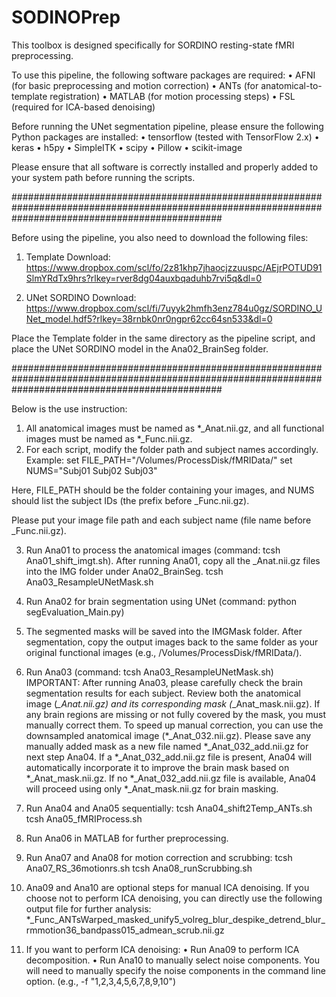 # SODINOPrep

This toolbox is designed specifically for SORDINO resting-state fMRI preprocessing.

To use this pipeline, the following software packages are required:
	•	AFNI (for basic preprocessing and motion correction)
	•	ANTs (for anatomical-to-template registration)
	•	MATLAB (for motion processing steps)
	•	FSL (required for ICA-based denoising)

Before running the UNet segmentation pipeline, please ensure the following Python packages are installed:
	•	tensorflow (tested with TensorFlow 2.x)
	•	keras
	•	h5py
	•	SimpleITK
	•	scipy
	•	Pillow
	•	scikit-image

Please ensure that all software is correctly installed and properly added to your system path before running the scripts.




######################################################################################################################################################

Before using the pipeline, you also need to download the following files:

1. Template Download: https://www.dropbox.com/scl/fo/2z81khp7jhaocjzzuuspc/AEjrPOTUD91SlmYRdTx9hrs?rlkey=rver8dg04auxbqaduhb7rvi5q&dl=0

2. UNet SORDINO Download: https://www.dropbox.com/scl/fi/7uyyk2hmfh3enz784u0gz/SORDINO_UNet_model.hdf5?rlkey=38rnbk0nr0ngpr62cc64sn533&dl=0

Place the Template folder in the same directory as the pipeline script, and place the UNet SORDINO model in the Ana02_BrainSeg folder.





######################################################################################################################################################

Below is the use instruction:

1. All anatomical images must be named as *_Anat.nii.gz, and all functional images must be named as *_Func.nii.gz.
2. For each script, modify the folder path and subject names accordingly.
Example: 
set FILE_PATH="/Volumes/ProcessDisk/fMRIData/"
set NUMS="Subj01 Subj02 Subj03"

Here, FILE_PATH should be the folder containing your images, and NUMS should list the subject IDs (the prefix before _Func.nii.gz).

Please put your image file path and each subject name (file name before _Func.nii.gz).

3. Run Ana01 to process the anatomical images (command: tcsh Ana01_shift_imgt.sh). After running Ana01, copy all the _Anat.nii.gz files into the IMG folder under Ana02_BrainSeg.
tcsh Ana03_ResampleUNetMask.sh

4. Run Ana02 for brain segmentation using UNet (command: python segEvaluation_Main.py)

5. The segmented masks will be saved into the IMGMask folder. After segmentation, copy the output images back to the same folder as your original functional images (e.g., /Volumes/ProcessDisk/fMRIData/).

6. Run Ana03 (command: tcsh Ana03_ResampleUNetMask.sh)
IMPORTANT: After running Ana03, please carefully check the brain segmentation results for each subject.
Review both the anatomical image (*_Anat.nii.gz) and its corresponding mask (*_Anat_mask.nii.gz).
If any brain regions are missing or not fully covered by the mask, you must manually correct them.
To speed up manual correction, you can use the downsampled anatomical image (*_Anat_032.nii.gz).
Please save any manually added mask as a new file named *_Anat_032_add.nii.gz for next step Ana04.
If a *_Anat_032_add.nii.gz file is present, Ana04 will automatically incorporate it to improve the brain mask based on *_Anat_mask.nii.gz.
If no *_Anat_032_add.nii.gz file is available, Ana04 will proceed using only *_Anat_mask.nii.gz for brain masking.

8. Run Ana04 and Ana05 sequentially:
tcsh Ana04_shift2Temp_ANTs.sh
tcsh Ana05_fMRIProcess.sh

9. Run Ana06 in MATLAB for further preprocessing.

10. Run Ana07 and Ana08 for motion correction and scrubbing:
tcsh Ana07_RS_36motionrs.sh
tcsh Ana08_runScrubbing.sh

11. Ana09 and Ana10 are optional steps for manual ICA denoising. If you choose not to perform ICA denoising, you can directly use the following output file for further analysis: *_Func_ANTsWarped_masked_unify5_volreg_blur_despike_detrend_blur_rmmotion36_bandpass015_admean_scrub.nii.gz

12. If you want to perform ICA denoising:
	•	Run Ana09 to perform ICA decomposition.
	•	Run Ana10 to manually select noise components.
You will need to manually specify the noise components in the command line option. (e.g., -f "1,2,3,4,5,6,7,8,9,10")
